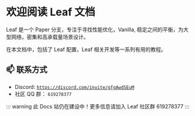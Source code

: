 # 欢迎阅读 Leaf 文档

Leaf 是一个 Paper 分支，专注于寻找性能优化，Vanilla, 稳定之间的平衡，为大型网络，密集和高承载量场景设计。

在本文档中，包括了 Leaf 配置，Leaf 相关开发等一系列有用的教程。

## 📫 联系方式

- Discord: [`https://discord.com/invite/gfgAwdSEuM`](https://discord.com/invite/gfgAwdSEuM)
- 社区 QQ 群： `619278377`

::: warning
此 Docs 站仍在建设中！更多信息请加入 Leaf 社区群 619278377
:::

